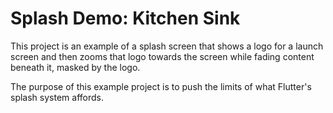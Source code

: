 # Splash Demo: Kitchen Sink

This project is an example of a splash screen that shows a logo for a launch screen and then
zooms that logo towards the screen while fading content beneath it, masked by the logo.

The purpose of this example project is to push the limits of what Flutter's splash system affords.